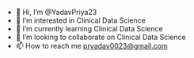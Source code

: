 - 👋 Hi, I’m @YadavPriya23
- 👀 I’m interested in Clinical Data Science
- 🌱 I’m currently learning Clinical Data Science
- 💞️ I’m looking to collaborate on Clinical Data Science
- 📫 How to reach me pryadav0023@gmail.com

<!---
YadavPriya23/YadavPriya23 is a ✨ special ✨ repository because its `README.md` (this file) appears on your GitHub profile.
You can click the Preview link to take a look at your changes.
--->
